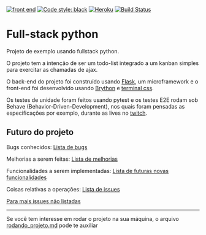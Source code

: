 [![front end](https://img.shields.io/badge/front--end-Brython-blue)](http://brython.info)
[![Code style: black](https://img.shields.io/badge/code%20style-black-000000.svg)](https://github.com/psf/black)
[![Heroku](https://heroku-badge.herokuapp.com/?app=todo-brython)](http://todo-brython.herokuapp.com/login?next=%2F)
[![Build Status](https://img.shields.io/endpoint.svg?url=https%3A%2F%2Factions-badge.atrox.dev%2Fdunossauro%2Ftodo_list_flask_brython%2Fbadge%3Fref%3Dmaster&style=flat)](https://actions-badge.atrox.dev/dunossauro/todo_list_flask_brython/goto?ref=master)

# Full-stack python

Projeto de exemplo usando fullstack python.

O projeto tem a intenção de ser um todo-list integrado a um kanban simples para exercitar as chamadas de ajax.


O back-end do projeto foi construído usando [Flask](https://flask.palletsprojects.com/), um microframework e o front-end foi desenvolvido usando [Brython](http://brython.info) e [terminal css](https://terminalcss.xyz).


Os testes de unidade foram feitos usando pytest e os testes E2E rodam sob Behave (Behavior-Driven-Development), nos quais foram pensadas as especificações por exemplo, durante as lives no [twitch](https://www.twitch.tv/livedepython).


## Futuro do projeto

Bugs conhecidos: [Lista de bugs](https://github.com/dunossauro/todo_list_flask_brython/issues?q=is%3Aissue+is%3Aopen+label%3Abug)

Melhorias a serem feitas: [Lista de melhorias](https://github.com/dunossauro/todo_list_flask_brython/issues?q=is%3Aissue+is%3Aopen+label%3Aenhancement)

Funcionalidades a serem implementadas: [Lista de futuras novas funcionalidades](https://github.com/dunossauro/todo_list_flask_brython/issues?q=is%3Aissue+is%3Aopen+label%3AFeature)

Coisas relativas a operações: [Lista de issues](https://github.com/dunossauro/todo_list_flask_brython/issues?q=is%3Aissue+is%3Aopen+label%3AOps)

[Para mais issues não listadas](https://github.com/dunossauro/todo_list_flask_brython/issues)

------------

Se você tem interesse em rodar o projeto na sua máquina, o arquivo [rodando_projeto.md](./rodando_projeto.md) pode te auxiliar
